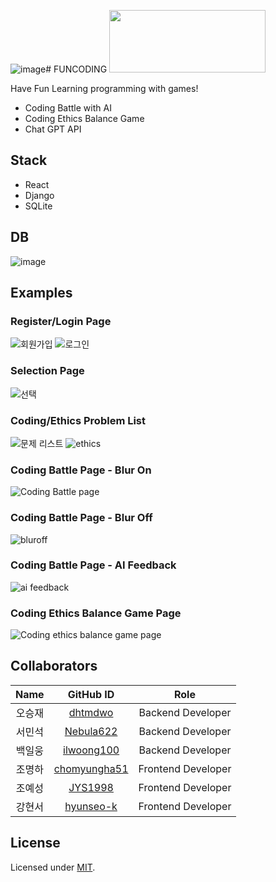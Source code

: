 ![image](https://github.com/hyunseo-k/2023spring_41class_team8/assets/79782180/6869d9da-fc70-4838-baed-9766e8ebc029)# FUNCODING
<img src="docs/logo.jpg" width="250" height="100"/>

Have Fun Learning programming with games!
- Coding Battle with AI
- Coding Ethics Balance Game
- Chat GPT API
  
## Stack
- React
- Django
- SQLite

## DB
![image](https://github.com/hyunseo-k/2023spring_41class_team8/assets/79782180/7d2705d5-2e95-4cb5-9131-2a33c8fcd3b2)


## Examples
### Register/Login Page
![회원가입](https://github.com/hyunseo-k/2023spring_41class_team8/assets/79782180/23eaebad-5c37-4032-8e78-c25c62abb608)
![로그인](https://github.com/hyunseo-k/2023spring_41class_team8/assets/79782180/2b31fd5c-703e-4bca-8e2b-bf2ee112c478)

### Selection Page
![선택](https://github.com/hyunseo-k/2023spring_41class_team8/assets/79782180/866a919b-d59d-47a1-8406-87c611e43908)

### Coding/Ethics Problem List
![문제 리스트](https://github.com/hyunseo-k/2023spring_41class_team8/assets/79782180/a3aea66e-a052-47e9-93b4-9de772e294f7)
![ethics](https://github.com/hyunseo-k/2023spring_41class_team8/assets/79782180/da6f4488-0885-4197-b619-15532c8a8bc4)

### Coding Battle Page - Blur On
![Coding Battle page](docs/ex1.jpg)

### Coding Battle Page - Blur Off
![bluroff](https://github.com/hyunseo-k/2023spring_41class_team8/assets/79782180/3987fd2f-0f26-4d7f-a483-d42329e39b3e)

### Coding Battle Page - AI Feedback
![ai feedback](https://github.com/hyunseo-k/2023spring_41class_team8/assets/79782180/98c0522a-51cb-45b4-97c8-08b97ed76ea6)

### Coding Ethics Balance Game Page
![Coding ethics balance game page](docs/ex2.jpg)

## Collaborators

|Name|                    GitHub ID                    |        Role        |
|:---:|:-----------------------------------------------:|:------------------:|
|오승재|     [dhtmdwo](https://github.com/dhtmdwo)     | Backend Developer  |
|서민석|         [Nebula622](https://github.com/Nebula622)         |      Backend Developer      |
|백일웅|        [ilwoong100](https://github.com/ilwoong100)        |  Backend Developer   |
|조명하|     [chomyungha51](https://github.com/chomyungha51)     | Frontend Developer  |
|조예성| [JYS1998](https://github.com/JYS1998) |   Frontend Developer   |
|강현서|    [hyunseo-k](https://github.com/hyunseo-k)    | Frontend Developer |

## License

Licensed under [MIT](https://opensource.org/licenses/MIT).
